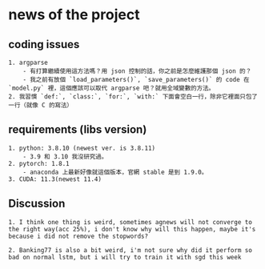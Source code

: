 # news of the project

## coding issues

    1. argparse
        - 有打算繼續使用這方法嗎？用 json 控制的話，你之前是怎麼維護那個 json 的？
        - 我之前有放個 `load_parameters()`, `save_parameters()` 的 code 在 `model.py` 裡，這個應該可以取代 argparse 吧？就用全域變數的方法。
    2. 我習慣 `def:`, `class:`, `for:`, `with:` 下面會空白一行，除非它裡面只包了一行（就像 C 的寫法）

## requirements (libs version)

    1. python: 3.8.10 (newest ver. is 3.8.11)
        - 3.9 和 3.10 我沒研究過。
    2. pytorch: 1.8.1
        - anaconda 上最新好像就這個版本，官網 stable 是到 1.9.0。
    3. CUDA: 11.3(newest 11.4)

## Discussion

    1. I think one thing is weird, sometimes agnews will not converge to the right way(acc 25%), i don't know why will this happen, maybe it's because i did not remove the stopwords?

    2. Banking77 is also a bit weird, i'm not sure why did it perform so bad on normal lstm, but i will try to train it with sgd this week